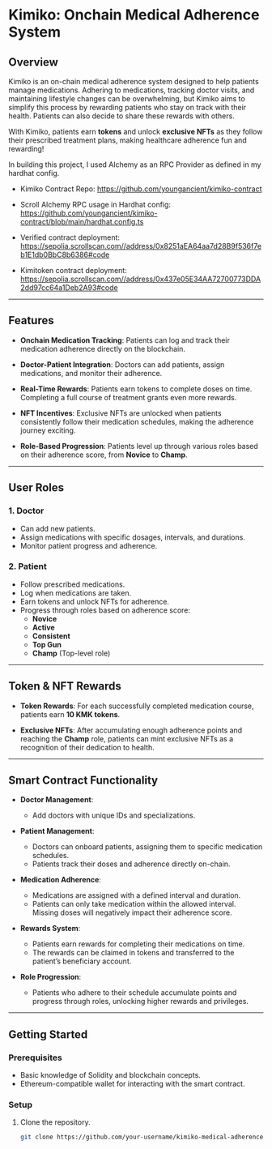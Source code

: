 # Kimiko: Onchain Medical Adherence System

## Overview

Kimiko is an on-chain medical adherence system designed to help patients manage medications. Adhering to medications, tracking doctor visits, and maintaining lifestyle changes can be overwhelming, but Kimiko aims to simplify this process by rewarding patients who stay on track with their health. Patients can also decide to share these rewards with others.

With Kimiko, patients earn **tokens** and unlock **exclusive NFTs** as they follow their prescribed treatment plans, making healthcare adherence fun and rewarding!

In building this project, I used Alchemy as an RPC Provider as defined in my hardhat config.

- Kimiko Contract Repo: https://github.com/youngancient/kimiko-contract
- Scroll Alchemy RPC usage in Hardhat config: https://github.com/youngancient/kimiko-contract/blob/main/hardhat.config.ts
- Verified contract deployment: https://sepolia.scrollscan.com//address/0x8251aEA64aa7d28B9f536f7eb1E1db0BbC8b6386#code

- Kimitoken contract deployment:  https://sepolia.scrollscan.com//address/0x437e05E34AA72700773DDA2dd97cc64a1Deb2A93#code

---

## Features

- **Onchain Medication Tracking**: Patients can log and track their medication adherence directly on the blockchain.
  
- **Doctor-Patient Integration**: Doctors can add patients, assign medications, and monitor their adherence.
  
- **Real-Time Rewards**: Patients earn tokens to complete doses on time. Completing a full course of treatment grants even more rewards.
  
- **NFT Incentives**: Exclusive NFTs are unlocked when patients consistently follow their medication schedules, making the adherence journey exciting.
  
- **Role-Based Progression**: Patients level up through various roles based on their adherence score, from **Novice** to **Champ**.

---

## User Roles

### 1. **Doctor**
   - Can add new patients.
   - Assign medications with specific dosages, intervals, and durations.
   - Monitor patient progress and adherence.

### 2. **Patient**
   - Follow prescribed medications.
   - Log when medications are taken.
   - Earn tokens and unlock NFTs for adherence.
   - Progress through roles based on adherence score:
     - **Novice**
     - **Active**
     - **Consistent**
     - **Top Gun**
     - **Champ** (Top-level role)

---

## Token & NFT Rewards

- **Token Rewards**: For each successfully completed medication course, patients earn **10 KMK tokens**.
  
- **Exclusive NFTs**: After accumulating enough adherence points and reaching the **Champ** role, patients can mint exclusive NFTs as a recognition of their dedication to health.

---

## Smart Contract Functionality

- **Doctor Management**: 
  - Add doctors with unique IDs and specializations.
  
- **Patient Management**: 
  - Doctors can onboard patients, assigning them to specific medication schedules.
  - Patients track their doses and adherence directly on-chain.
  
- **Medication Adherence**: 
  - Medications are assigned with a defined interval and duration.
  - Patients can only take medication within the allowed interval. Missing doses will negatively impact their adherence score.
  
- **Rewards System**: 
  - Patients earn rewards for completing their medications on time.
  - The rewards can be claimed in tokens and transferred to the patient’s beneficiary account.
  
- **Role Progression**: 
  - Patients who adhere to their schedule accumulate points and progress through roles, unlocking higher rewards and privileges.

---

## Getting Started

### Prerequisites
- Basic knowledge of Solidity and blockchain concepts.
- Ethereum-compatible wallet for interacting with the smart contract.

### Setup
1. Clone the repository.
   ```bash
   git clone https://github.com/your-username/kimiko-medical-adherence.git
